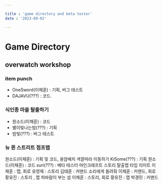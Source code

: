 ```yaml
---

title : 'game directory and beta tester'
date : '2023-09-02'

---
```


# Game Directory

## overwatch workshop
### item punch

* OneSword(이채훈) : 기획, 버그 테스트
* DAJAVU(???) : 코드. 
### 식인종 마을 탈출하기
* 원소드(이채훈) : 코드
* 별이빛나는밤(???) : 기획
* 밤빛(???) : 버그 테스트
### 뉴 퀸 스트리트 점프맵
원소드(이채훈) : 기획 및 코드, 용암배치
색깔따라 이동하기
KiSome(???) : 기획
원소드(이채훈) : 코드
suri(???) : 베타 테스터
마인크래프트 스토리 탈출맵
타임 리미트
이채훈 : 맵, 회로
유영재 : 스토리
김태훈 : 커맨드
소리에게 들려줘
이채훈 : 커맨드, 회로
황유진 : 스토리 , 맵 
피바람이 부는 섬 
이채훈 : 스토리, 회로
황유진 : 맵
박경민 : 커맨드 
